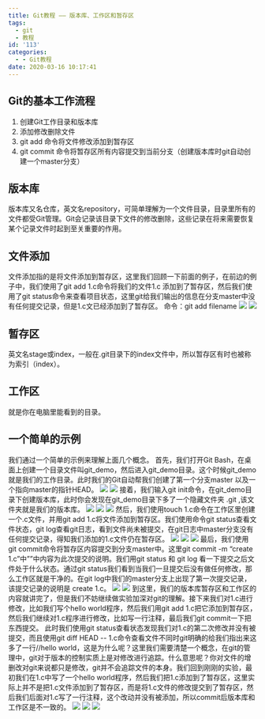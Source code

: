 ```yaml
---
title: Git教程 —— 版本库、工作区和暂存区
tags:
  - git
  - 教程
id: '113'
categories:
  - - Git教程
date: 2020-03-16 10:17:41
---
```


## Git的基本工作流程

1.  创建Git工作目录和版本库
2.  添加修改删除文件
3.  git add 命令将文件修改添加到暂存区
4.  git commit 命令将暂存区所有内容提交到当前分支（创建版本库时git自动创建一个master分支）

## 版本库

版本库又名仓库，英文名repository，可简单理解为一个文件目录，目录里所有的文件都受Git管理。Git会记录该目录下文件的修改删除，这些记录在将来需要恢复某个记录文件时起到至关重要的作用。

## 文件添加

文件添加指的是将文件添加到暂存区，这里我们回顾一下前面的例子，在前边的例子中，我们使用了git add 1.c命令将我们的文件1.c 添加到了暂存区，然后我们使用了git status命令来查看项目状态，这里git给我们输出的信息在分支master中没有任何提交记录，但是1.c文已经添加到了暂存区。 命令：git add filename ![](https://cdn.assets.taoidle.com/gh/taoidle/taoidle.github.io@master/assets/images/edb84957b223d6a.jpeg) ![](https://cdn.assets.taoidle.com/gh/taoidle/taoidle.github.io@master/assets/images/034069cb3a181ff.jpeg)

## 暂存区

英文名stage或index，一般在.git目录下的index文件中，所以暂存区有时也被称为索引（index）。

## 工作区

就是你在电脑里能看到的目录。

## 一个简单的示例

我们通过一个简单的示例来理解上面几个概念。 首先，我们打开Git Bash，在桌面上创建一个目录文件叫git\_demo，然后进入git\_demo目录。这个时候git\_demo就是我们的工作目录。此时我们的Git自动帮我们创建了第一个分支master 以及一个指向master的指针HEAD。 ![](https://cdn.assets.taoidle.com/gh/taoidle/taoidle.github.io@master/assets/images/e9a350a6a586253.jpeg) ![](https://cdn.assets.taoidle.com/gh/taoidle/taoidle.github.io@master/assets/images/3702b46d7173cbf.jpeg) 接着，我们输入git init命令，在git\_demo目录下创建版本库，此时你会发现在git\_demo目录下多了一个隐藏文件夹 .git ,该文件夹就是我们的版本库。 ![](https://cdn.assets.taoidle.com/gh/taoidle/taoidle.github.io@master/assets/images/63d96c143a063ca.jpeg) ![](https://cdn.assets.taoidle.com/gh/taoidle/taoidle.github.io@master/assets/images/1c84c81e4ca26e5.jpeg) ![](https://cdn.assets.taoidle.com/gh/taoidle/taoidle.github.io@master/assets/images/572ecd978d78681.jpeg) 然后，我们使用touch 1.c命令在工作区里创建一个.c文件，并用git add 1.c将文件添加到暂存区。我们使用命令git status查看文件状态，git log查看git日志，看到文件尚未被提交，在git日志中master分支没有任何提交记录，得知我们添加的1.c文件仍在暂存区。 ![](https://cdn.assets.taoidle.com/gh/taoidle/taoidle.github.io@master/assets/images/e437e7368ffb667.jpeg) ![](https://cdn.assets.taoidle.com/gh/taoidle/taoidle.github.io@master/assets/images/d6ebcb7047443eb.jpeg) ![](https://cdn.assets.taoidle.com/gh/taoidle/taoidle.github.io@master/assets/images/bf1a70e8ce730db.jpeg) 最后，我们使用git commit命令将暂存区内容提交到分支master中。这里git commit -m “create 1.c”中””中内容为此次提交的说明。我们用git status 和 git log 看一下提交之后文件处于什么状态。通过git status我们看到当我们一旦提交后没有做任何修改，那么工作区就是干净的。在git log中我们的master分支上出现了第一次提交记录，该提交记录的说明是 create 1.c。 ![](https://cdn.assets.taoidle.com/gh/taoidle/taoidle.github.io@master/assets/images/8f1c4bdc7d73fe6.jpeg) ![](https://cdn.assets.taoidle.com/gh/taoidle/taoidle.github.io@master/assets/images/1f5f2e6a346d0e0.jpeg) 到这里，我们的版本库暂存区和工作区的内容就讲完了，但是我们不妨继续做实验加深对git的理解。接下来我们对1.c进行修改，比如我们写个hello world程序，然后我们用git add 1.c把它添加到暂存区，然后我们继续对1.c程序进行修改，比如写一行注释，最后我们git commit一下把东西提交。 此时我们使用git status查看状态发现我们对1.c的第二次修改并没有被提交，而且使用git diff HEAD -- 1.c命令查看文件不同时git明确的给我们指出来这多了一行//hello world，这是为什么呢？这里我们需要清楚一个概念，在git的管理中，git对于版本的控制实质上是对修改进行追踪。什么意思呢？你对文件的增删改对git来说都只是修改，git并不会追踪文件的本身。我们回到刚刚的实验，最初我们在1.c中写了一个hello world程序，然后我们把1.c添加到了暂存区，这里实际上并不是把1.c文件添加到了暂存区，而是将1.c文件的修改提交到了暂存区，然后我们后面对1.c写了一行注释，这个改动并没有被添加，所以commit后版本库和工作区是不一致的。 ![](https://cdn.assets.taoidle.com/gh/taoidle/taoidle.github.io@master/assets/images/46086c6030d0a2f.jpeg) ![](https://cdn.assets.taoidle.com/gh/taoidle/taoidle.github.io@master/assets/images/1846795b60e6210.jpeg) ![](https://cdn.assets.taoidle.com/gh/taoidle/taoidle.github.io@master/assets/images/ac72b20e5bce2da.jpeg)